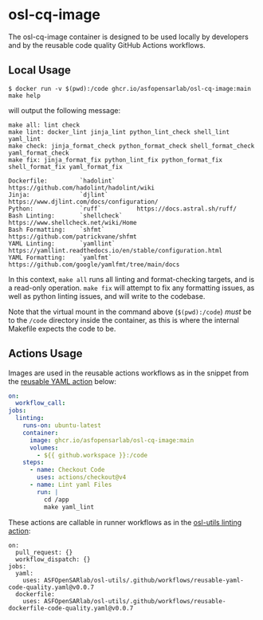 # osl-cq-image

The osl-cq-image container is designed to be used locally by developers
and by the reusable code quality GitHub Actions workflows.

## Local Usage

```
$ docker run -v $(pwd):/code ghcr.io/asfopensarlab/osl-cq-image:main make help
```

will output the following message:

```
make all: lint check
make lint: docker_lint jinja_lint python_lint_check shell_lint yaml_lint
make check: jinja_format_check python_format_check shell_format_check yaml_format_check
make fix: jinja_format_fix python_lint_fix python_format_fix shell_format_fix yaml_format_fix

Dockerfile:         `hadolint`      https://github.com/hadolint/hadolint/wiki
Jinja:              `djlint`        https://www.djlint.com/docs/configuration/
Python:             `ruff`          https://docs.astral.sh/ruff/
Bash Linting:       `shellcheck`    https://www.shellcheck.net/wiki/Home
Bash Formatting:    `shfmt`         https://github.com/patrickvane/shfmt
YAML Linting:       `yamllint`      https://yamllint.readthedocs.io/en/stable/configuration.html
YAML Formatting:    `yamlfmt`       https://github.com/google/yamlfmt/tree/main/docs
```

In this context, `make all` runs all linting and format-checking targets, and
is a read-only operation. `make fix` will attempt to fix any formatting issues,
as well as python linting issues, and will write to the codebase.

Note that the virtual mount in the command above (`$(pwd):/code`) *must*
be to the `/code` directory inside the container, as this is where the
internal Makefile expects the code to be.

## Actions Usage

Images are used in the reusable actions workflows as in the snippet from the
[reusable YAML action](.github/workflows/reusable-yaml-code-quality.yaml) below:

```yaml
on:
  workflow_call:
jobs:
  linting:
    runs-on: ubuntu-latest
    container:
      image: ghcr.io/asfopensarlab/osl-cq-image:main
      volumes:
        - ${{ github.workspace }}:/code
    steps:
      - name: Checkout Code
        uses: actions/checkout@v4
      - name: Lint yaml Files
        run: |
          cd /app
          make yaml_lint
```

These actions are callable in runner workflows as in the
[osl-utils linting action](.github/workflows/lint.yaml):

```
on:
  pull_request: {}
  workflow_dispatch: {}
jobs:
  yaml:
    uses: ASFOpenSARlab/osl-utils/.github/workflows/reusable-yaml-code-quality.yaml@v0.0.7
  dockerfile:
    uses: ASFOpenSARlab/osl-utils/.github/workflows/reusable-dockerfile-code-quality.yaml@v0.0.7
```
